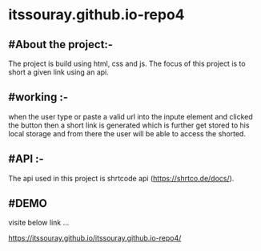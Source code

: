 # itssouray.github.io-repo4

#About the project:-
--------------------
The project is build using html, css and js. The focus of this project is to short a given link using an api.


#working :-
-------------
when the user type or paste a valid url into the inpute element and clicked the button then a short 
link is generated which is further get stored to his local storage and from there the user will be able
to access the shorted.

#API :-
----
The api used in this project is shrtcode api (https://shrtco.de/docs/).

#DEMO
-----------
visite below link ...

https://itssouray.github.io/itssouray.github.io-repo4/
